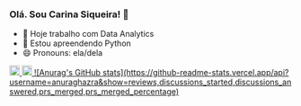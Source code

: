 ### Olá. Sou Carina Siqueira! 👋

- 🔭 Hoje trabalho com Data Analytics
- 🌱 Estou apreendendo Python 
- 😄 Pronouns: ela/dela

<div>
    <a href="https:\\github.com/cacasiqueira">
    <img height="18em" src="https://github-readme-stas.vercel.app/api?username=cacasiqueira&show_icons=true&theme+dracula&include_all_commits=true&count_private=true"/>
    <img height="18em" src="https://github-readme-stas.vercel.app/api/top-langs/?username=cacasiqueira&layout=compact&langs_count=16&theme=dracula"/>
 ![Anurag's GitHub stats](https://github-readme-stats.vercel.app/api?username=anuraghazra&show=reviews,discussions_started,discussions_answered,prs_merged,prs_merged_percentage)
</div>
